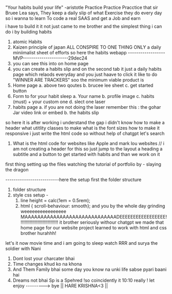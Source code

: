 <!--tell gpt to make this qoutes short and reaadable remove the 80% that is not importnat and customixe to fun and a good way ok!-->
"Your  habits build your life"
                  -aristotle
Practice Practice Pracctice that sir Bruee Lea says, They 
keep a daily slip of what Exercise they do every day so 
i wanna to learn To code a real SAAS and get a Job and earn $$$$ 
i have to build it it not just came to me brother and the simplest thing i can do 
i by building habits 
1. atomic Habits
2. Kaizen principle of japan
ALL CONSPIRE TO ONE THING ONLY 
a daily miniimalist sheet of efforts so 
here the habits webapp            ------------------MVP----------------------29dec24
1. you can see this into on home page 
2. you can create a habits slip and on the second tab it just a daily habits page which relaods everyday and you just haave to click it like to do 
"WINNER ARE TRACKERS"
soo the minimum viable product is 
1. Home page 
  a. above two qoutes
  b. brucee lee sheet
  c. get started button
2. Form to for your habit sleep
  a. Your name
  b. profile image 
  c. habits (must) + your custom one
  d. slect one laser
3. habits page
  a. if you are not doing the laser remember this : the gohar Jar video link or embed
  b. the habits slip


so here it is after working i understand the gap
i didn't know how to make a header what utitlity classes to make what is the font sizes how to make it responsive i just write the html code so without help of chatgpt let's search
1. What is the html code for websites like Apple and mark lou websites
 // i am not creating a header for this so just jump to the layout a heading a subtitle and a button to get started with habits and than we work on it 


 first thing setting up the files 
 watching the tutorial of portfolio by - slaying the dragon



 --------------------------here the setup first the folder structure
 1. folder structure 
 2. style css setup - 
       1. line height = calc(1em = 0.5rem);
       2. html { scroll-behaviour: smooth};
and you by the whole day grinding weeeeeeeeeeeeeeee
MAAAAAAAAAAAAAAAAAAAAAAAAAAAAADEEEEEEEEEEEEEEEEE!!!!!!!!!!!!!!!!!!!!!!!!!!!!!!
it brother seriously withour chatgpt we made that home page for our website project 
learned to work with html and css brother hurahhh!
<!--so happy :) -->
let's it now movie time and i am going to sleep
watch RRR and surya the soldier with Nani
1. Dont lost your charcater bhai
2. Time changes khud ko na khona
3. And Them Family bhai some day you know na unki life sabse pyari baani hai
4. Dreams not bhai Sp is a Spehred !so
coincidently it 10:10 really !
let enjoy --------->
bye
|| HARE KRISHNA<3 ||
